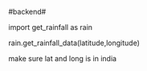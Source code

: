#backend#

import get_rainfall as rain

rain.get_rainfall_data(latitude,longitude)

make sure lat and long is in india

